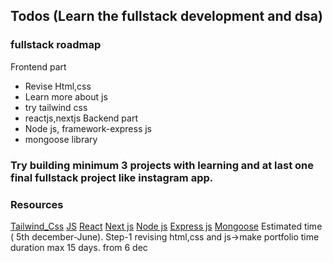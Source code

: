 ## Todos (Learn the fullstack development and dsa)
### fullstack roadmap
Frontend  part
- Revise Html,css
- Learn more about js
- try tailwind css
- reactjs,nextjs
Backend part
- Node js, framework-express js
- mongoose library
### Try building minimum 3  projects with learning and at last one final fullstack project like instagram app.
### Resources
[Tailwind_Css](https://www.geeksforgeeks.org/tailwind-css/?ref=lbp)
[JS](https://www.w3schools.com/js/)
[React](https://react.dev/learn)
[Next js](https://nextjs.org/learn/dashboard-app)
[Node js](https://www.w3schools.com/nodejs/)
[Express js](https://www.geeksforgeeks.org/express-js/)
[Mongoose](https://www.geeksforgeeks.org/mongoose-tutorial/)
Estimated time ( 5th december-June).
Step-1 revising html,css and js->make portfolio time duration max 15 days. from 6 dec

